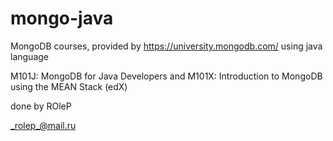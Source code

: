 # mongo-java
MongoDB courses, provided by
https://university.mongodb.com/
using java language

M101J: MongoDB for Java Developers
and
M101X: Introduction to MongoDB using the MEAN Stack (edX)

done by ROleP

_rolep_@mail.ru
